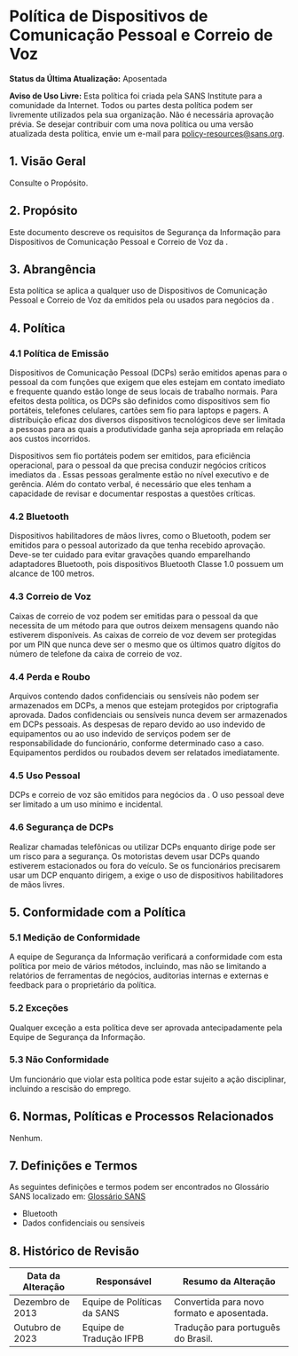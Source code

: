 # Política de Dispositivos de Comunicação Pessoal e Correio de Voz

**Status da Última Atualização:** Aposentada

**Aviso de Uso Livre:** Esta política foi criada pela SANS Institute para a comunidade da Internet. Todos ou partes desta política podem ser livremente utilizados pela sua organização. Não é necessária aprovação prévia. Se desejar contribuir com uma nova política ou uma versão atualizada desta política, envie um e-mail para policy-resources@sans.org.

## 1. Visão Geral

Consulte o Propósito.

## 2. Propósito

Este documento descreve os requisitos de Segurança da Informação para Dispositivos de Comunicação Pessoal e Correio de Voz da <Nome da Empresa>.

## 3. Abrangência

Esta política se aplica a qualquer uso de Dispositivos de Comunicação Pessoal e Correio de Voz da <Nome da Empresa> emitidos pela <Nome da Empresa> ou usados para negócios da <Nome da Empresa>.

## 4. Política

### 4.1 Política de Emissão

Dispositivos de Comunicação Pessoal (DCPs) serão emitidos apenas para o pessoal da <Nome da Empresa> com funções que exigem que eles estejam em contato imediato e frequente quando estão longe de seus locais de trabalho normais. Para efeitos desta política, os DCPs são definidos como dispositivos sem fio portáteis, telefones celulares, cartões sem fio para laptops e pagers. A distribuição eficaz dos diversos dispositivos tecnológicos deve ser limitada a pessoas para as quais a produtividade ganha seja apropriada em relação aos custos incorridos.

Dispositivos sem fio portáteis podem ser emitidos, para eficiência operacional, para o pessoal da <Nome da Empresa> que precisa conduzir negócios críticos imediatos da <Nome da Empresa>. Essas pessoas geralmente estão no nível executivo e de gerência. Além do contato verbal, é necessário que eles tenham a capacidade de revisar e documentar respostas a questões críticas.

### 4.2 Bluetooth

Dispositivos habilitadores de mãos livres, como o Bluetooth, podem ser emitidos para o pessoal autorizado da <Nome da Empresa> que tenha recebido aprovação. Deve-se ter cuidado para evitar gravações quando emparelhando adaptadores Bluetooth, pois dispositivos Bluetooth Classe 1.0 possuem um alcance de 100 metros.

### 4.3 Correio de Voz

Caixas de correio de voz podem ser emitidas para o pessoal da <Nome da Empresa> que necessita de um método para que outros deixem mensagens quando não estiverem disponíveis. As caixas de correio de voz devem ser protegidas por um PIN que nunca deve ser o mesmo que os últimos quatro dígitos do número de telefone da caixa de correio de voz.

### 4.4 Perda e Roubo

Arquivos contendo dados confidenciais ou sensíveis não podem ser armazenados em DCPs, a menos que estejam protegidos por criptografia aprovada. Dados confidenciais ou sensíveis nunca devem ser armazenados em DCPs pessoais. As despesas de reparo devido ao uso indevido de equipamentos ou ao uso indevido de serviços podem ser de responsabilidade do funcionário, conforme determinado caso a caso. Equipamentos perdidos ou roubados devem ser relatados imediatamente.

### 4.5 Uso Pessoal

DCPs e correio de voz são emitidos para negócios da <Nome da Empresa>. O uso pessoal deve ser limitado a um uso mínimo e incidental.

### 4.6 Segurança de DCPs

Realizar chamadas telefônicas ou utilizar DCPs enquanto dirige pode ser um risco para a segurança. Os motoristas devem usar DCPs quando estiverem estacionados ou fora do veículo. Se os funcionários precisarem usar um DCP enquanto dirigem, a <Nome da Empresa> exige o uso de dispositivos habilitadores de mãos livres.

## 5. Conformidade com a Política

### 5.1 Medição de Conformidade
A equipe de Segurança da Informação verificará a conformidade com esta política por meio de vários métodos, incluindo, mas não se limitando a relatórios de ferramentas de negócios, auditorias internas e externas e feedback para o proprietário da política.

### 5.2 Exceções
Qualquer exceção a esta política deve ser aprovada antecipadamente pela Equipe de Segurança da Informação.

### 5.3 Não Conformidade
Um funcionário que violar esta política pode estar sujeito a ação disciplinar, incluindo a rescisão do emprego.

## 6. Normas, Políticas e Processos Relacionados

Nenhum.

## 7. Definições e Termos

As seguintes definições e termos podem ser encontrados no Glossário SANS localizado em: [Glossário SANS](https://www.sans.org/security-resources/glossary-of-terms/)

- Bluetooth
- Dados confidenciais ou sensíveis

## 8. Histórico de Revisão

| Data da Alteração | Responsável | Resumo da Alteração |
|-------------------|------------|-----------------------|
| Dezembro de 2013 | Equipe de Políticas da SANS | Convertida para novo formato e aposentada.
Outubro de 2023 | Equipe de Tradução IFPB | Tradução para português do Brasil.
